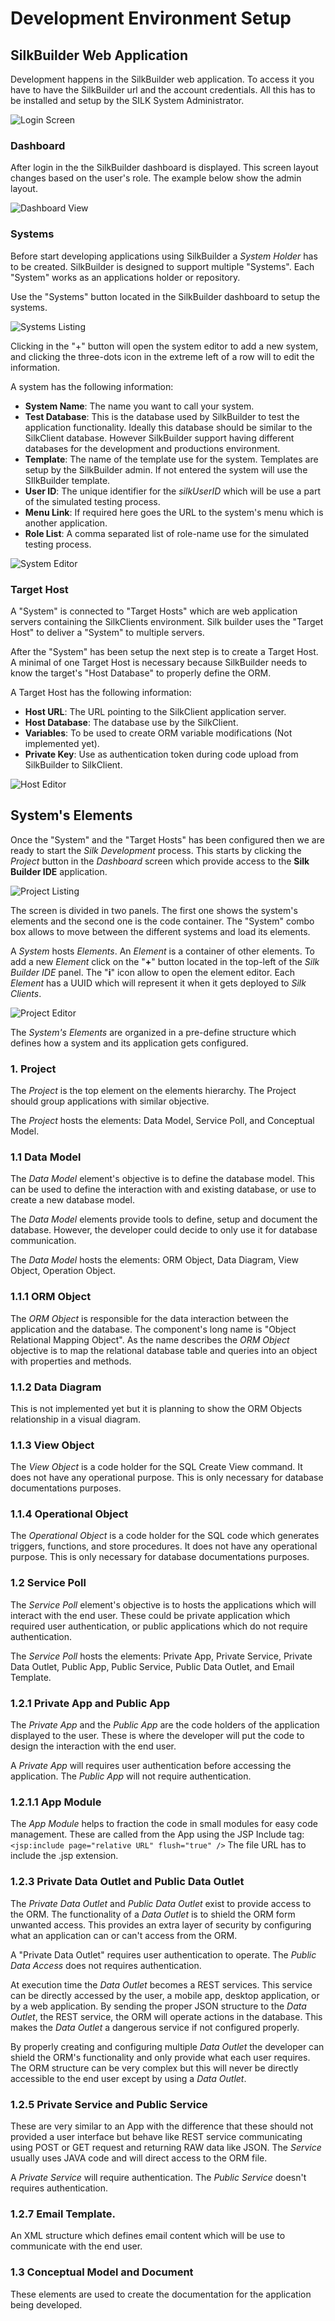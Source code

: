 # Development Environment Setup

## SilkBuilder Web Application

Development happens in the SilkBuilder web application. To access it you have to have the SilkBuilder url and the account credentials. All this has to be installed and setup by the SILK System Administrator.

![Login Screen](../.gitbook/assets/SilkBuilder_login.png)

### Dashboard

After login in the the SilkBuilder dashboard is displayed. This screen layout changes based on the user's role. The example below show the admin layout.

![Dashboard View](../.gitbook/assets/SilkBuilder_dashboard.png)

### Systems

Before start developing applications using SilkBuilder a _System Holder_ has to be created. SilkBuilder is designed to support multiple "Systems". Each "System" works as an applications holder or repository.

Use the "Systems" button located in the SilkBuilder dashboard to setup the systems.

![Systems Listing](../.gitbook/assets/SilkBuilder_systems.png)

Clicking in the "+" button will open the system editor to add a new system, and clicking the three-dots icon in the extreme left of a row will to edit the information.

A system has the following information:

* **System Name**: The name you want to call your system.
* **Test Database**: This is the database used by SilkBuilder to test the application functionality. Ideally this database should be similar to the SilkClient database. However SilkBuilder support having different databases for the development and productions environment.
* **Template**: The name of the template use for the system. Templates are setup by the SilkBuilder admin. If not entered the system will use the SIlkBuilder template.
* **User ID**: The unique identifier for the _silkUserID_ which will be use a part of the simulated testing process.
* **Menu Link**: If required here goes the URL to the system's menu which is another application.
* **Role List**: A comma separated list of role-name use for the simulated testing process.

![System Editor](../.gitbook/assets/SilkBuilder_Systems_edit.png)

### Target Host

A "System" is connected to "Target Hosts" which are web application servers containing the SilkClients environment. Silk builder uses the "Target Host" to deliver a "System" to multiple servers.

After the "System" has been setup the next step is to create a Target Host. A minimal of one Target Host is necessary because SilkBuilder needs to know the target's "Host Database" to properly define the ORM.

A Target Host has the following information:

* **Host URL**: The URL pointing to the SilkClient application server.
* **Host Database**: The database use by the SilkClient.
* **Variables**: To be used to create ORM variable modifications \(Not implemented yet\).
* **Private Key**: Use as authentication token during code upload from SilkBuilder to SilkClient.  

![Host Editor](../.gitbook/assets/SilkBuilder_Systems_target.png)

## System's Elements

Once the "System" and the "Target Hosts" has been configured then we are ready to start the _Silk Development_ process. This starts by clicking the _Project_ button in the _Dashboard_ screen which provide access to the **Silk Builder IDE** application.

![Project Listing](../.gitbook/assets/SilkBuilder_IDE.png)

The screen is divided in two panels. The first one shows the system's elements and the second one is the code container. The "System" combo box allows to move between the different systems and load its elements.

A _System_ hosts _Elements_. An _Element_ is a container of other elements. To add a new _Element_ click on the "**+**" button located in the top-left of the _Silk Builder IDE_ panel. The "**i**" icon allow to open the element editor. Each _Element_ has a UUID which will represent it when it gets deployed to _Silk Clients_.

![Project Editor](../.gitbook/assets/SilkBuilder_IDE_element.png)

The _System's Elements_ are organized in a pre-define structure which defines how a system and its application gets configured.

### 1. Project

The _Project_ is the top element on the elements hierarchy. The Project should group applications with similar objective.

The _Project_ hosts the elements: Data Model, Service Poll, and Conceptual Model.

### 1.1 Data Model

The _Data Model_ element's objective is to define the database model. This can be used to define the interaction with and existing database, or use to create a new database model.

The _Data Model_ elements provide tools to define, setup and document the database. However, the developer could decide to only use it for database communication.

The _Data Model_ hosts the elements: ORM Object, Data Diagram, View Object, Operation Object.

### 1.1.1 ORM Object

The _ORM Object_ is responsible for the data interaction between the application and the database. The component's long name is "Object Relational Mapping Object". As the name describes the _ORM Object_ objective is to map the relational database table and queries into an object with properties and methods.

### 1.1.2 Data Diagram

This is not implemented yet but it is planning to show the ORM Objects relationship in a visual diagram.

### 1.1.3 View Object

The _View Object_ is a code holder for the SQL Create View command. It does not have any operational purpose. This is only necessary for database documentations purposes.

### 1.1.4 Operational Object

The _Operational Object_ is a code holder for the SQL code which generates triggers, functions, and store procedures. It does not have any operational purpose. This is only necessary for database documentations purposes.

### 1.2 Service Poll

The _Service Poll_ element's objective is to hosts the applications which will interact with the end user. These could be private application which required user authentication, or public applications which do not require authentication.

The _Service Poll_ hosts the elements: Private App, Private Service, Private Data Outlet, Public App, Public Service, Public Data Outlet, and Email Template.

### 1.2.1 Private App and Public App

The _Private App_ and the _Public App_ are the code holders of the application displayed to the user. These is where the developer will put the code to design the interaction with the end user.

A _Private App_ will requires user authentication before accessing the application. The _Public App_ will not require authentication.

### 1.2.1.1 App Module

The _App Module_ helps to fraction the code in small modules for easy code management. These are called from the App using the JSP Include tag: `<jsp:include page="relative URL" flush="true" />` The file URL has to include the .jsp extension.

### 1.2.3 Private Data Outlet and Public Data Outlet

The _Private Data Outlet_ and _Public Data Outlet_ exist to provide access to the ORM. The functionality of a _Data Outlet_ is to shield the ORM form unwanted access. This provides an extra layer of security by configuring what an application can or can't access from the ORM.

A "Private Data Outlet" requires user authentication to operate. The _Public Data Access_ does not requires authentication.

At execution time the _Data Outlet_ becomes a REST services. This service can be directly accessed by the user, a mobile app, desktop application, or by a web application. By sending the proper JSON structure to the _Data Outlet_, the REST service, the ORM will operate actions in the database. This makes the _Data Outlet_ a dangerous service if not configured properly.

By properly creating and configuring multiple _Data Outlet_ the developer can shield the ORM's functionality and only provide what each user requires. The ORM structure can be very complex but this will never be directly accessible to the end user except by using a _Data Outlet_.

### 1.2.5 Private Service and Public Service

These are very similar to an App with the difference that these should not provided a user interface but behave like REST service communicating using POST or GET request and returning RAW data like JSON. The _Service_ usually uses JAVA code and will direct access to the ORM file.

A _Private Service_ will require authentication. The _Public Service_ doesn't requires authentication.

### 1.2.7 Email Template.

An XML structure which defines email content which will be use to communicate with the end user.

### 1.3 Conceptual Model and Document

These elements are used to create the documentation for the application being developed.

